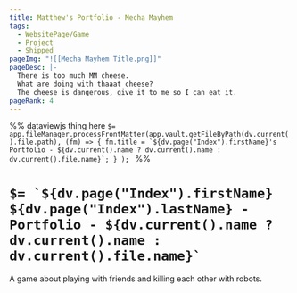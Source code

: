 ```yaml
---
title: Matthew's Portfolio - Mecha Mayhem
tags:
  - WebsitePage/Game
  - Project
  - Shipped
pageImg: "![[Mecha Mayhem Title.png]]"
pageDesc: |-
  There is too much MM cheese. 
  What are doing with thaaat cheese?
  The cheese is dangerous, give it to me so I can eat it.
pageRank: 4
---
```

%%
dataviewjs thing here
``$= app.fileManager.processFrontMatter(app.vault.getFileByPath(dv.current().file.path), (fm) => { fm.title = `${dv.page("Index").firstName}'s Portfolio - ${dv.current().name ? dv.current().name : dv.current().file.name}`; } ); ``
%%
# ``$= `${dv.page("Index").firstName} ${dv.page("Index").lastName} - Portfolio - ${dv.current().name ? dv.current().name : dv.current().file.name}` ``
A game about playing with friends and killing each other with robots.